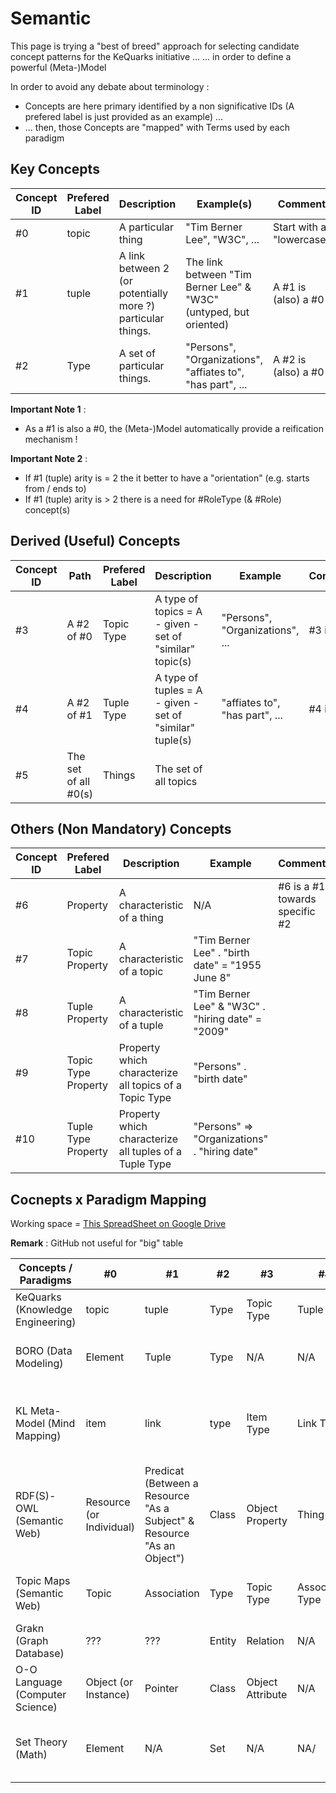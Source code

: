 Semantic
==

This page is trying a "best of breed" approach for selecting candidate concept patterns for the KeQuarks initiative ...
... in order to define a powerful (Meta-)Model

In order to avoid any debate about terminology : 
* Concepts are here primary identified by a non significative IDs (A prefered label is just provided as an example) ...
* ... then, those Concepts are "mapped" with Terms used by each paradigm

Key Concepts
-
<table>
    <thead>
        <tr>
            <th>Concept ID</th>
            <th>Prefered Label</th>
            <th>Description</th>
            <th>Example(s)</th>
            <th>Comment</th>         
        </tr>
    </thead>
    <tbody>
        <tr>
            <td>#0</td>
            <td>topic</td>
            <td>A particular thing</td>
            <td>"Tim Berner Lee", "W3C", ...</td>
            <td>Start with a "lowercase"</td>
        </tr>
        <tr>
            <td>#1</td>
            <td>tuple</td>
            <td>A link between 2 (or potentially more ?) particular things.</td>
            <td>The link between "Tim Berner Lee" & "W3C" (untyped, but oriented)</td>
            <td>A #1 is (also) a #0</td>
        </tr>
        <tr>
            <td>#2</td>
            <td>Type</td>
            <td>A set of particular things.</td>
            <td>"Persons", "Organizations", "affiates to", "has part", ...</td>
            <td>A #2 is (also) a #0</td>
        </tr>
    </tbody>
</table>

__Important Note 1__ :
* As a #1 is also a #0, the (Meta-)Model automatically provide a reification mechanism !

__Important Note 2__ :
* If #1 (tuple) arity is = 2 the it better to have a "orientation" (e.g. starts from / ends to)
* If #1 (tuple) arity is > 2 there is a need for #RoleType (& #Role) concept(s)

Derived (Useful) Concepts
-
<table>
    <thead>
        <tr>
            <th>Concept ID</th>
            <th>Path</th>
            <th>Prefered Label</th>
            <th>Description</th>
            <th>Example</th>
            <th>Comment</th>         
        </tr>
    </thead>
    <tbody>
        <tr>
            <td>#3</td>
            <td>A #2 of #0</td>
            <td>Topic Type</td>
            <td>A type of topics = A - given - set of "similar" topic(s)</td>
            <td>"Persons", "Organizations", ...</td>
            <td>#3 is a #2</td>
        </tr>
        <tr>
            <td>#4</td>
            <td>A #2 of #1</td>
            <td>Tuple Type</td>
            <td>A type of tuples = A - given - set of "similar" tuple(s)</td>
            <td>"affiates to", "has part", ...</td>
            <td>#4 is a #2</td>
        </tr>
        <tr>
            <td>#5</td>
            <td>The set of all #0(s)</td>
            <td>Things</td>
            <td>The set of all topics</td>
            <td></td>
            <td></td>
        </tr>
    </tbody>
</table>

Others (Non Mandatory) Concepts
-
<table>
    <thead>
        <tr>
            <th>Concept ID</th>
            <th>Prefered Label</th>
            <th>Description</th>
            <th>Example</th>
            <th>Comment</th>         
        </tr>
    </thead>
    <tbody>
        <tr>
            <td>#6</td>
            <td>Property</td>
            <td>A characteristic of a thing</td>
            <td>N/A</td>
            <td>#6 is a #1 towards specific #2</td>
        </tr>
        <tr>
            <td>#7</td>
            <td>Topic Property</td>
            <td>A characteristic of a topic</td>
            <td>"Tim Berner Lee" . "birth date" = "1955 June 8"</td>
            <td></td>
        </tr>
        <tr>
            <td>#8</td>
            <td>Tuple Property</td>
            <td>A characteristic of a tuple</td>
            <td>"Tim Berner Lee" & "W3C" . "hiring date" = "2009"</td>
            <td></td>
        </tr>
        <tr>
            <td>#9</td>
            <td>Topic Type Property</td>
            <td>Property which characterize all topics of a Topic Type</td>
            <td>"Persons" . "birth date"</td>
            <td></td>
        </tr>
        <tr>
            <td>#10</td>
            <td>Tuple Type Property</td>
            <td>Property which characterize all tuples of a Tuple Type</td>
            <td>"Persons" => "Organizations" . "hiring date"</td>
            <td></td>
        </tr>
    </tbody>
</table>

Cocnepts x Paradigm Mapping 
-
Working space = <a href="https://docs.google.com/spreadsheets/d/1LW_tBNss0VV0i_mfG56zXhdwFJKpwTKhpGyieA7ZxJo/">This SpreadSheet on Google Drive</a>

__Remark__ : GitHub not useful for "big" table

<table>
    <thead>
        <tr>
            <th>Concepts / Paradigms</th>
            <th>#0</th>
            <th>#1</th>
            <th>#2</th>
            <th>#3</th>
            <th>#4</th>
            <th>#5</th>
            <th>Comment</th>    
        </tr>
    </thead>
    <tbody>
         <tr>
            <td>KeQuarks (Knowledge Engineering)</td>
            <td>topic</td>
            <td>tuple</td>
            <td>Type</td>
            <td>Topic Type</td>
            <td>Tuple Type</td>
            <td>Things</td>
            <td></td>
        </tr>
        <tr>
            <td>BORO (Data Modeling)</td>
            <td>Element</td>
            <td>Tuple</td>
            <td>Type</td>
            <td>N/A</td>
            <td>N/A</td>
            <td>N/A</td>
            <td>Has also : changes happenning to things</td>
        </tr>
        <tr>
            <td>KL Meta-Model (Mind Mapping)</td>
            <td>item</td>
            <td>link</td>
            <td>type</td>
            <td>Item Type</td>
            <td>Link Type</td>
            <td>Items</td>
            <td>Each link is oriented ("start from" item - "end to" item</td>
        </tr>
        <tr>
            <td>RDF(S)-OWL (Semantic Web)</td>
            <td>Resource (or Individual)</td>
            <td>Predicat (Between a Resource "As a Subject" & Resource "As an Object")</td>
            <td>Class</td>
            <td>Object Property</td>
            <td>Thing</td>
            <td>Thing</td>    
            <td>M has also : Datatype Property</td>   
        </tr>
        <tr>
            <td>Topic Maps (Semantic Web)</td>
            <td>Topic</td>
            <td>Association</td>
            <td>Type</td>
            <td>Topic Type</td>
            <td>Association Type</td>
            <td>???</td>
            <td>TM has also : Role & Occurence</td>   
        </tr>
        <tr>
            <td>Grakn (Graph Database)</td>
            <td>???</td>
            <td>???</td>
            <td>Entity</td>
            <td>Relation</td>
            <td>N/A</td>
            <td>Resource</td>
            <td>Has also : Role</td>   
        </tr>
        <tr>
            <td>O-O Language (Computer Science)</td>
            <td>Object (or Instance)</td>
            <td>Pointer</td>
            <td>Class</td>
            <td>Object Attribute</td>
            <td>N/A</td>
            <td>Data Attribute</td>
            <td></td>
        </tr>
        <tr>
            <td>Set Theory (Math)</td>
            <td>Element</td>
            <td>N/A</td>
            <td>Set</td>
            <td>N/A</td>
            <td>NA/</td>
            <td>Set of all elements</td>
            <td>Not suitable for relation between elements</td>
        </tr>
    </tbody>
</table>
